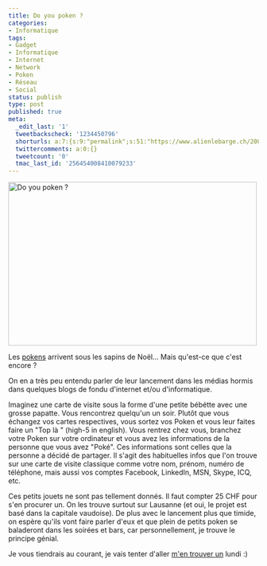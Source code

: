 ```yaml
---
title: Do you poken ?
categories:
- Informatique
tags:
- Gadget
- Informatique
- Internet
- Network
- Poken
- Réseau
- Social
status: publish
type: post
published: true
meta:
  _edit_last: '1'
  tweetbackscheck: '1234450796'
  shorturls: a:7:{s:9:"permalink";s:51:"https://www.alienlebarge.ch/2008/12/21/do-you-poken/";s:7:"tinyurl";s:25:"https://tinyurl.com/chr7pc";s:4:"isgd";s:17:"https://is.gd/ikhS";s:5:"bitly";s:18:"https://bit.ly/1kzQ";s:5:"snipr";s:22:"https://snipr.com/b9xxq";s:5:"snurl";s:22:"https://snurl.com/b9xxq";s:7:"snipurl";s:24:"https://snipurl.com/b9xxq";}
  twittercomments: a:0:{}
  tweetcount: '0'
  tmac_last_id: '256454008410079233'
---
```

<img class="alignnone size-medium wp-image-920" title="Do you poken ?" src="https://dlgjp9x71cipk.cloudfront.net/2008/12/poken_bigbanner-500x329.jpg" alt="Do you poken ?" width="500" height="329" />

Les <a title="Le site des pokens" href="https://www.doyoupoken.com/">pokens</a> arrivent sous les sapins de Noël... Mais qu'est-ce que c'est encore ?

On en a très peu entendu parler de leur lancement dans les médias hormis dans quelques blogs de fondu d'internet et/ou d'informatique.

Imaginez une carte de visite sous la forme d'une petite bébétte avec une grosse papatte. Vous rencontrez quelqu'un un soir. Plutôt que vous échangez vos cartes respectives, vous sortez vos Poken et vous leur faites faire un "Top là " (high-5 in english).<span>
</span>Vous rentrez chez vous, branchez votre Poken sur votre ordinateur et vous avez les informations de la personne que vous avez "Poké". Ces informations sont celles que la personne a décidé de partager. Il s'agit des habituelles infos que l'on trouve sur une carte de visite classique comme votre nom, prénom, numéro de téléphone, mais aussi vos comptes Facebook, LinkedIn, MSN, Skype, ICQ, etc.

Ces petits jouets ne sont pas tellement donnés. Il faut compter 25 CHF pour s'en procurer un. On les trouve surtout sur Lausanne (et oui, le projet est basé dans la capitale vaudoise). De plus avec le lancement plus que timide, on espère qu'ils vont faire parler d'eux et que plein de petits poken se baladeront dans les soirées et bars, car personnellement, je trouve le principe génial.

Je vous tiendrais au courant, je vais tenter d'aller <a href="https://www.doyoupoken.com/PokenWeb/corporate/buy_list.jsf">m'en trouver un</a> lundi :)

<!--more-->

 

<object width="480" height="295" data="https://www.youtube.com/v/O-RElDpDIXw&amp;hl=fr&amp;fs=1" type="application/x-shockwave-flash"><param name="allowFullScreen" value="true" /><param name="allowscriptaccess" value="always" /><param name="src" value="https://www.youtube.com/v/O-RElDpDIXw&amp;hl=fr&amp;fs=1" /><param name="allowfullscreen" value="true" /></object>
